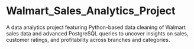 # Walmart_Sales_Analytics_Project
A data analytics project featuring Python-based data cleaning of Walmart sales data and advanced PostgreSQL queries to uncover insights on sales, customer ratings, and profitability across branches and categories.
